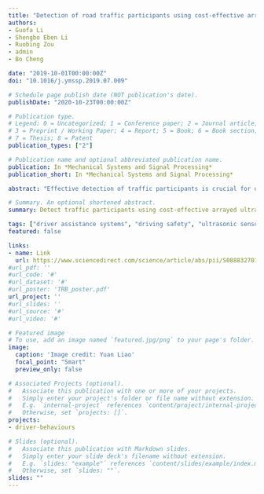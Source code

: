 ```yaml
---
title: "Detection of road traffic participants using cost-effective arrayed ultrasonic sensors in low-speed traffic situations"
authors:
- Guofa Li
- Shengbo Eben Li
- Ruobing Zou
- admin
- Bo Cheng

date: "2019-10-01T00:00:00Z"
doi: "10.1016/j.ymssp.2019.07.009"

# Schedule page publish date (NOT publication's date).
publishDate: "2020-10-23T00:00:00Z"

# Publication type.
# Legend: 0 = Uncategorized; 1 = Conference paper; 2 = Journal article;
# 3 = Preprint / Working Paper; 4 = Report; 5 = Book; 6 = Book section;
# 7 = Thesis; 8 = Patent
publication_types: ["2"]

# Publication name and optional abbreviated publication name.
publication: In *Mechanical Systems and Signal Processing*
publication_short: In *Mechanical Systems and Signal Processing*

abstract: "Effective detection of traffic participants is crucial for driver assistance systems. Traffic safety data reveal that the majority of preventable pedestrian fatalities occurred at night. The lack of light at night may cause dysfunction of sensors like cameras. This paper proposes an alternative approach to detect traffic participants using cost-effective arrayed ultrasonic sensors. Candidate features were extracted from the collected episodes of pedestrians, cyclists, and vehicles. A conditional likelihood maximization method based on mutual information was employed to select an optimized subset of features from the candidates. The belonging probability to each group along with time was determined based on the accumulated object type attributes outputted from a support vector machine classifier at each time step. Results showed an overall detection accuracy of 86%, with correct detection rate of pedestrians, cyclists and vehicles around 85.7%, 76.7% and 93.1%, respectively. The time needed for detection was about 0.8 s which could be further shortened when the distance between objects and sensors was shorter. The effectiveness of arrayed ultrasonic sensors on objects detection would provide all-around-the-clock assistance in low-speed situations for driving safety."

# Summary. An optional shortened abstract.
summary: Detect traffic participants using cost-effective arrayed ultrasonic sensors.

tags: ["driver assistance systems", "driving safety", "ultrasonic sensor", "object detection"]
featured: false

links:
- name: Link
  url: https://www.sciencedirect.com/science/article/abs/pii/S0888327019304388
#url_pdf: ''
#url_code: '#'
#url_dataset: '#'
#url_poster: 'TRB_poster.pdf'
url_project: ''
#url_slides: ''
#url_source: '#'
#url_video: '#'

# Featured image
# To use, add an image named `featured.jpg/png` to your page's folder.
image:
  caption: 'Image credit: Yuan Liao'
  focal_point: "Smart"
  preview_only: false

# Associated Projects (optional).
#   Associate this publication with one or more of your projects.
#   Simply enter your project's folder or file name without extension.
#   E.g. `internal-project` references `content/project/internal-project/index.md`.
#   Otherwise, set `projects: []`.
projects:
- driver-behaviours

# Slides (optional).
#   Associate this publication with Markdown slides.
#   Simply enter your slide deck's filename without extension.
#   E.g. `slides: "example"` references `content/slides/example/index.md`.
#   Otherwise, set `slides: ""`.
slides: ""
---
```

